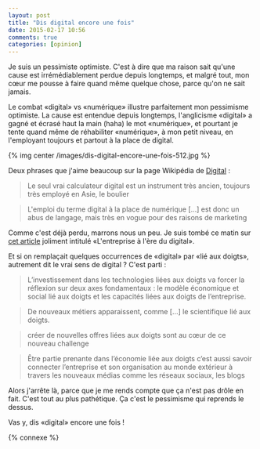 ```yaml
---
layout: post
title: "Dis digital encore une fois"
date: 2015-02-17 10:56
comments: true
categories: [opinion]
---
```


Je suis un pessimiste optimiste. C'est à dire que ma raison sait
qu'une cause est irrémédiablement perdue depuis longtemps, et malgré tout, mon
cœur me pousse à faire quand même quelque chose, parce qu'on ne
sait jamais.

Le combat «digital» vs «numérique» illustre parfaitement mon pessimisme
optimiste. La cause est entendue depuis longtemps, l'anglicisme «digital» a
gagné et écrasé haut la main (haha) le mot «numérique», et pourtant je tente
quand même de réhabiliter «numérique», à mon petit niveau, en l'employant
toujours et partout à la place de digital.

{% img center /images/dis-digital-encore-une-fois-512.jpg %}

<!-- more -->

Deux phrases que j'aime beaucoup sur la page Wikipédia de
[Digital](http://fr.wikipedia.org/wiki/Digital) :

> Le seul vrai calculateur digital est un instrument très ancien, toujours très employé en Asie, le boulier

> L'emploi du terme digital à la place de numérique […] est donc un abus de langage, mais très en vogue pour des raisons de marketing

Comme c'est déjà perdu, marrons nous un peu. Je suis tombé ce matin sur
[cet article](http://www.lesechos.fr/idees-debats/cercle/cercle-123423-lentreprise-a-lere-du-digital-savoir-propulser-sa-transformation-numerique-1092355.php)
 joliment intitulé «L'entreprise à l'ère du digital».

Et si on remplaçait quelques occurrences de «digital» par «lié aux doigts», autrement dit le vrai sens de digital ? C'est parti :

> L’investissement dans les technologies liées aux doigts va forcer la réflexion sur deux axes fondamentaux : le modèle économique et social lié aux doigts et les capacités liées aux doigts de l’entreprise.

> De nouveaux métiers apparaissent, comme […] le scientifique lié aux doigts.

> créer de nouvelles offres liées aux doigts sont au cœur de ce nouveau challenge

> Être partie prenante dans l’économie liée aux doigts c’est aussi savoir connecter l’entreprise et son organisation au monde extérieur à travers les nouveaux médias comme les réseaux sociaux, les blogs

Alors j'arrête là, parce que je me rends compte que ça n'est pas drôle en fait.
C'est tout au plus pathétique. Ça c'est le pessimisme qui reprends le dessus.

Vas y, dis «digital» encore une fois !

{% connexe %}
